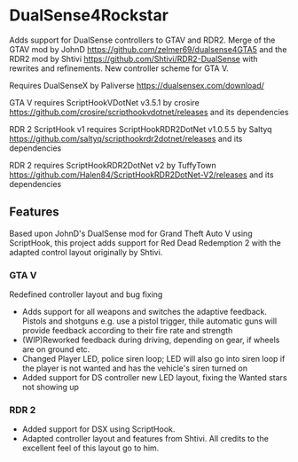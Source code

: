 # DualSense4Rockstar

Adds support for DualSense controllers to GTAV and RDR2.
Merge of the GTAV mod by JohnD https://github.com/zelmer69/dualsense4GTA5 and the RDR2 mod by Shtivi https://github.com/Shtivi/RDR2-DualSense
 with rewrites and refinements.
New controller scheme for GTA V.

Requires DualSenseX by Paliverse https://dualsensex.com/download/

GTA V requires ScriptHookVDotNet v3.5.1 by crosire https://github.com/crosire/scripthookvdotnet/releases and its dependencies

RDR 2 ScriptHook v1 requires ScriptHookRDR2DotNet v1.0.5.5 by Saltyq https://github.com/saltyq/scripthookrdr2dotnet/releases and its dependencies

RDR 2 requires ScriptHookRDR2DotNet v2 by TuffyTown https://github.com/Halen84/ScriptHookRDR2DotNet-V2/releases and its dependencies


## Features
Based upon JohnD's DualSense mod for Grand Theft Auto V using ScriptHook, this project adds support for Red Dead Redemption 2 with the adapted control layout originally by Shtivi.

### GTA V
Redefined controller layout and bug fixing
- Adds support for all weapons and switches the adaptive feedback. Pistols and shotguns e.g. use a pistol trigger, thile automatic guns will provide feedback according to their fire rate and strength
- (WIP)Reworked feedback during driving, depending on gear, if wheels are on ground etc.
- Changed Player LED, police siren loop; LED will also go into siren loop if the player is not wanted and has the vehicle's siren turned on
- Added support for DS controller new LED layout, fixing the Wanted stars not showing up

### RDR 2
- Added support for DSX using ScriptHook.
- Adapted controller layout and features from Shtivi. All credits to the excellent feel of this layout go to him.